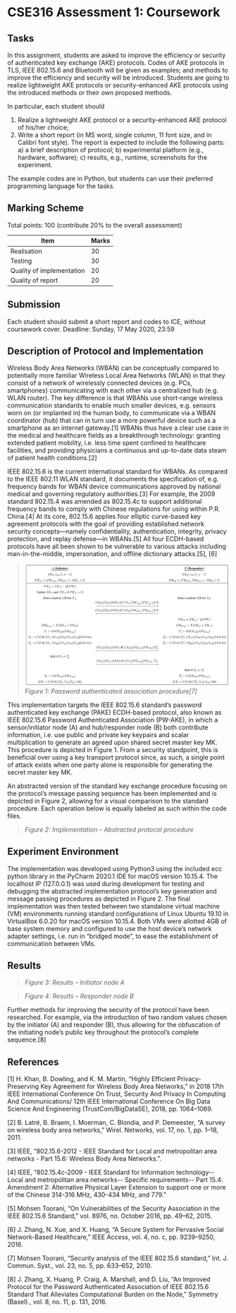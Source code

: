 # CSE316 Assessment 1: Coursework

## Tasks

In this assignment, students are asked to improve the efficiency or security of authenticated key exchange (AKE) protocols. Codes of AKE protocols in TLS, IEEE 802.15.6 and Bluetooth will be given as examples; and methods to improve the efficiency and security will be introduced. Students are going to realize lightweight AKE protocols or security-enhanced AKE protocols using the introduced methods or their own proposed methods.

In particular, each student should

1. Realize a lightweight AKE protocol or a security-enhanced AKE protocol of his/her choice;
2. Write a short report (in MS word, single column, 11 font size, and in Calibri font style). The
report is expected to include the following parts: a) a brief description of protocol; b) experimental platform (e.g., hardware, software); c) results, e.g., runtime, screenshots for the experiment.

The example codes are in Python, but students can use their preferred programming language for the tasks.

## Marking Scheme

Total points: 100 (contribute 20% to the overall assessment)

| Item | Marks |
| ------------- | ------------- |
| Realisation  | 30 |
| Testing  | 30 |
| Quality of implementation  | 20 |
| Quality of report  | 20 |

## Submission

Each student should submit a short report and codes to ICE, without coursework cover.
Deadline: Sunday, 17 May 2020, 23:59



## Description of Protocol and Implementation

Wireless Body Area Networks (WBAN) can be conceptually compared to potentially more familiar Wireless Local Area Networks (WLAN) in that they consist of a network of wirelessly connected devices (e.g. PCs, smartphones) communicating with each other via a centralized hub (e.g. WLAN router). The key difference is that WBANs use short-range wireless communication standards to enable much smaller devices, e.g. sensors worn on (or implanted in) the human body, to communicate via a WBAN coordinator (hub) that can in turn use a more powerful device such as a smartphone as an internet gateway.[1] WBANs thus have a clear use case in the medical and healthcare fields as a breakthrough technology: granting extended patient mobility, i.e. less time spent confined to healthcare facilities, and providing physicians a continuous and up-to-date data steam of patient health conditions.[2] 

IEEE 802.15.6 is the current international standard for WBANs. As compared to the IEEE 802.11 WLAN standard, it documents the specification of, e.g. frequency bands for WBAN device communications approved by national medical and governing regulatory authorities.[3] For example, the 2009 standard 802.15.4 was amended as 802.15.4c to support additional frequency bands to comply with Chinese regulations for using within P.R. China.[4] At its core, 802.15.6 applies four elliptic curve-based key agreement protocols with the goal of providing established network security concepts—namely confidentiality, authentication, integrity, privacy protection, and replay defense—in WBANs.[5] All four ECDH-based protocols have all been shown to be vulnerable to various attacks including man-in-the-middle, impersonation, and offline dictionary attacks.[5], [6]

> ![Figure 1](img/fig-1.png "Figure 1")
> *Figure 1: Password authenticated association procedure[7]*

This implementation targets the IEEE 802.15.6 standard’s password authenticated key exchange (PAKE) ECDH-based protocol, also known as IEEE 802.15.6 Password Authenticated Association (PW-AKE), in which a sensor/initiator node (A) and hub/responder node (B) both contribute information, i.e. use public and private key keypairs and scalar multiplication to generate an agreed upon shared secret master key MK. This procedure is depicted in Figure 1. From a security standpoint, this is beneficial over using a key transport protocol since, as such, a single point of attack exists when one party alone is responsible for generating the secret master key MK.

An abstracted version of the standard key exchange procedure focusing on the protocol’s message passing sequence has been implemented and is depicted in Figure 2, allowing for a visual comparison to the standard procedure. Each operation below is equally labeled as such within the code files. 

> *Figure 2: Implementation – Abstracted protocol procedure*

## Experiment Environment

The implementation was developed using Python3 using the included ecc python library in the PyCharm 2020.1 IDE for macOS version 10.15.4. The localhost IP (127.0.0.1) was used during development for testing and debugging the abstracted implementation protocol’s key generation and message passing procedures as depicted in Figure 2. The final implementation was then tested between two standalone virtual machine (VM) environments running standard configurations of Linux Ubuntu 19.10 in VirtualBox 6.0.20 for macOS version 10.15.4. Both VMs were allotted 4GB of base system memory and configured to use the host device’s network adapter settings, i.e. run in “bridged mode”, to ease the establishment of communication between VMs.

## Results

> *Figure 3: Results – Initiator node A*

> *Figure 4: Results – Responder node B*

Further methods for improving the security of the protocol have been researched. For example, via the introduction of two random values chosen by the initiator (A) and responder (B), thus allowing for the obfuscation of the initiating node’s public key throughout the protocol’s complete sequence.[8]

## References

[1]	H. Khan, B. Dowling, and K. M. Martin, “Highly Efficient Privacy-Preserving Key Agreement for Wireless Body Area Networks,” in 2018 17th IEEE International Conference On Trust, Security And Privacy In Computing And Communications/ 12th IEEE International Conference On Big Data Science And Engineering (TrustCom/BigDataSE), 2018, pp. 1064–1069.

[2]	B. Latré, B. Braem, I. Moerman, C. Blondia, and P. Demeester, “A survey on wireless body area networks,” Wirel. Networks, vol. 17, no. 1, pp. 1–18, 2011.

[3]	IEEE, “802.15.6-2012 - IEEE Standard for Local and metropolitan area networks - Part 15.6: Wireless Body Area Networks.”.

[4]	IEEE, “802.15.4c-2009 - IEEE Standard for Information technology-- Local and metropolitan area networks-- Specific requirements-- Part 15.4: Amendment 2: Alternative Physical Layer Extension to support one or more of the Chinese 314-316 MHz, 430-434 MHz, and 779.”

[5]	Mohsen Toorani, “On Vulnerabilities of the Security Association in the IEEE 802.15.6 Standard,” vol. 8976, no. October 2016, pp. 49–62, 2015.

[6]	J. Zhang, N. Xue, and X. Huang, “A Secure System for Pervasive Social Network-Based Healthcare,” IEEE Access, vol. 4, no. c, pp. 9239–9250, 2016.

[7]	Mohsen Toorani, “Security analysis of the IEEE 802.15.6 standard,” Int. J. Commun. Syst., vol. 23, no. 5, pp. 633–652, 2010.

[8]	J. Zhang, X. Huang, P. Craig, A. Marshall, and D. Liu, “An Improved Protocol for the Password Authenticated Association of IEEE 802.15.6 Standard That Alleviates Computational Burden on the Node,” Symmetry (Basel)., vol. 8, no. 11, p. 131, 2016.